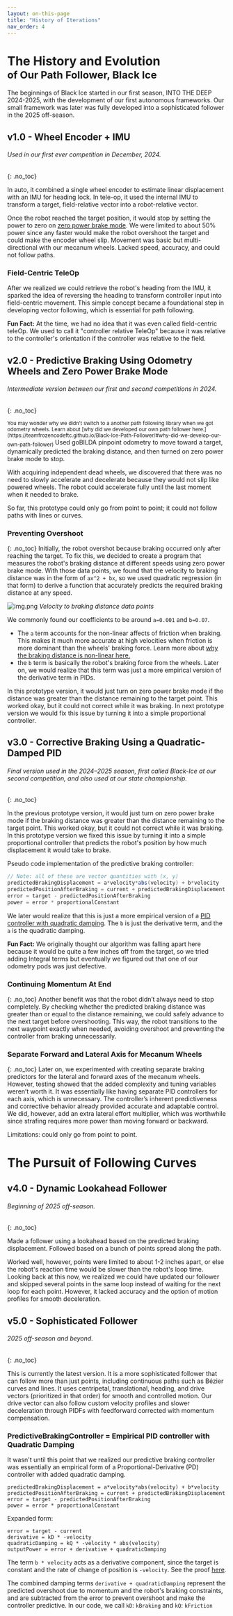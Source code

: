 ```yaml
---
layout: on-this-page
title: "History of Iterations"
nav_order: 4
---
```


# The History and Evolution<br><sub>of Our Path Follower, Black Ice</sub>

The beginnings of Black Ice started in our first season, INTO THE DEEP 2024-2025, with the development of our first autonomous frameworks. Our small framework was later was fully developed into a sophisticated follower in the 2025 off-season.

## v1.0 - Wheel Encoder + IMU
###### Used in our first _ever_ competition in December, 2024.
{: .no_toc}

In auto, it combined a single wheel encoder to estimate linear displacement with an IMU for heading lock. In tele-op, it used the internal IMU to transform a target, field-relative vector into a robot-relative vector.

Once the robot reached the target position, it would stop by setting the power to zero on [zero power brake mode](https://ftctechnh.github.io/ftc_app/doc/javadoc/com/qualcomm/robotcore/hardware/DcMotor.ZeroPowerBehavior.html#BRAKE). We were limited to about 50% power since any faster would make the robot overshoot the target and could make the encoder wheel slip. Movement was basic but multi-directional with our mecanum wheels. Lacked speed, accuracy, and could not follow paths.

### Field-Centric TeleOp

After we realized we could retrieve the robot's heading from the IMU, it sparked the idea of reversing the heading to transform controller input into field-centric movement. This simple concept became a foundational step in developing vector following, which is essential for path following.

**Fun Fact:** At the time, we had no idea that it was even called field-centric teleOp. We used to call it "controller relative TeleOp" because it was relative to the controller's orientation if the controller was relative to the field.

## v2.0 - Predictive Braking Using Odometry Wheels and Zero Power Brake Mode
###### Intermediate version between our first and second competitions in 2024.
{: .no_toc}

<sub>
You may wonder why we didn't switch to a another path following library when we got odometry wheels. Learn about 
[why did we developed our own path follower here.](https://teamfrozencodeftc.github.io/Black-Ice-Path-Follower/#why-did-we-develop-our-own-path-follower)
</sub>
Used goBILDA pinpoint odometry to move toward a target, dynamically predicted the braking distance, and then turned on zero power brake mode to stop.

With acquiring independent dead wheels, we discovered that there was no need to slowly accelerate and decelerate because they would not slip like powered wheels. The robot could accelerate fully until the last moment when it needed to brake.

So far, this prototype could only go from point to point; it could not follow paths with lines or curves.

### Preventing Overshoot
{: .no_toc}
Initially, the robot overshot because braking occurred only after reaching the target. To fix this, we decided to create a program that measures the robot's braking distance at different speeds using zero power brake mode. With those data points, we found that the velocity to braking distance was in the form of `ax^2 + bx`, so we used quadratic regression (in that form) to derive a function that accurately predicts the required braking distance at any speed.

![img.png](img.png)
*Velocity to braking distance data points*

We commonly found our coefficients to be around `a=0.001` and `b=0.07`.

- The `a` term accounts for the non-linear affects of friction when braking. This makes it much more accurate at high velocities when friction is more dominant than the wheels' braking force. Learn more about [why the braking distance is non-linear here.](https://teamfrozencodeftc.github.io/Black-Ice-Path-Follower/quadratic-damped-pid.html#why-is-the-braking-non-linear)
- the `b` term is basically the robot's braking force from the wheels. Later on, we would realize that this term was just a more empirical version of the derivative term in PIDs.

In this prototype version, it would just turn on zero power brake mode if the distance was greater than the distance remaining to the target point. This worked okay, but it could not correct while it was braking. In next prototype version we would fix this issue by turning it into a simple proportional controller.

## v3.0 - Corrective Braking Using a Quadratic-Damped PID
###### Final version used in the 2024–2025 season, first called Black-Ice at our second competition, and also used at our state championship.
{: .no_toc}

In the previous prototype version, it would just turn on zero power brake mode if the braking distance was greater than the distance remaining to the target point. This worked okay, but it could not correct while it was braking. In this prototype version we fixed this issue by turning it into a simple proportional controller that predicts the robot's position by how much displacement it would take to brake.

Pseudo code implementation of the predictive braking controller:
```java
// Note: all of these are vector quantities with (x, y)
predictedBrakingDisplacement = a*velocity*abs(velocity) + b*velocity
predictedPositionAfterBraking = current + predictedBrakingDisplacement
error = target - predictedPositionAfterBraking
power = error * proportionalConstant
```
We later would realize that this is just a more empirical version of a [PID controller with quadratic damping](https://teamfrozencodeftc.github.io/Black-Ice-Path-Follower/path-follower-evolution.html#predictivebrakingcontroller--empirical-pid-controller-with-quadratic-damping). The `b` is just the derivative term, and the `a` is the quadratic damping.

**Fun Fact:** We originally thought our algorithm was falling apart here because it would be quite a few inches off from the target, so we tried adding Integral terms but eventually we figured out that one of our odometry pods was just defective.

### Continuing Momentum At End
{: .no_toc}
Another benefit was that the robot didn’t always need to stop completely. By checking whether the predicted braking distance was greater than or equal to the distance remaining, we could safely advance to the next target before overshooting. This way, the robot transitions to the next waypoint exactly when needed, avoiding overshoot and preventing the controller from braking unnecessarily.

### Separate Forward and Lateral Axis for Mecanum Wheels
{: .no_toc}
Later on, we experimented with creating separate braking predictors for the lateral and forward axes of the mecanum wheels. However, testing showed that the added complexity and tuning variables weren’t worth it. It was essentially like having separate PID controllers for each axis, which is unnecessary. The controller’s inherent predictiveness and corrective behavior already provided accurate and adaptable control.
We did, however, add an extra lateral effort multiplier, which was worthwhile since strafing requires more power than moving forward or backward.

Limitations: could only go from point to point.

# The Pursuit of Following Curves

## v4.0 - Dynamic Lookahead Follower
###### Beginning of 2025 off-season.
{: .no_toc}

Made a follower using a lookahead based on the predicted braking displacement. Followed based on a bunch of points spread along the path.

Worked well, however, points were limited to about 1-2 inches apart, or else the robot's reaction time would be slower than the robot's loop time. Looking back at this now, we realized we could have updated our follower and skipped several points in the same loop instead of waiting for the next loop for each point. However, it lacked accuracy and the option of motion profiles for smooth deceleration.

## v5.0 - Sophisticated Follower
###### 2025 off-season and beyond.
{: .no_toc}

This is currently the latest version.
It is a more sophisticated follower that can follow more than just points, including continuous paths such as Bézier curves and lines.
It uses centripetal, translational, heading, and drive vectors (prioritized in that order) for smooth and controlled motion.
Our drive vector can also follow custom velocity profiles and slower deceleration through PIDFs with feedforward corrected with momentum compensation.

### PredictiveBrakingController = Empirical PID controller with Quadratic Damping
It wasn't until this point that we realized our predictive braking controller was essentially an empirical form of a Proportional-Derivative (PD) controller with added quadratic damping. 
```
predictedBrakingDisplacement = a*velocity*abs(velocity) + b*velocity
predictedPositionAfterBraking = current + predictedBrakingDisplacement
error = target - predictedPositionAfterBraking
power = error * proportionalConstant
```
Expanded form:
```
error = target - current
derivative = kD * -velocity
quadraticDamping = kQ * -velocity * abs(velocity)
outputPower = error + derivative + quadraticDamping
```

The term `b * velocity` acts as a derivative component, since the target is constant and the rate of change of position is `-velocity`. See the proof [here](https://github.com/TeamFrozenCodeFTC/Black-Ice-Path-Follower/blob/main/TeamCode/src/main/java/org/firstinspires/ftc/blackice/docs/quadratic-damping-pid.md#how-does--velocity--derivative-term-in-pid).

The combined damping terms `derivative + quadraticDamping` represent the predicted overshoot due to momentum and the robot's braking constraints, and are subtracted from the error to prevent overshoot and make the controller predictive. In our code, we call `kD`: `kBraking` and `kQ`: `kFriction`
